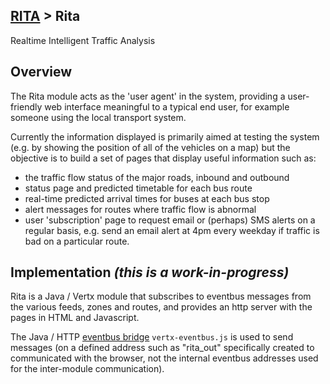## [RITA](https://github.com/ijl20/tfc_server) &gt; Rita
Realtime Intelligent Traffic Analysis

## Overview

The Rita module acts as the 'user agent' in the system, providing a user-friendly web interface meaningful
to a typical end user, for example someone using the local transport system.

Currently the information displayed is primarily aimed at testing the system (e.g. by showing the position of all of
the vehicles on a map) but the objective is to build a set of pages that display useful information such as:

- the traffic flow status of the major roads, inbound and outbound
- status page and predicted timetable for each bus route
- real-time predicted arrival times for buses at each bus stop
- alert messages for routes where traffic flow is abnormal
- user 'subscription' page to request email or (perhaps) SMS alerts on a regular basis, e.g. send an email alert at 4pm every weekday if traffic is bad on a particular route.

## Implementation *(this is a work-in-progress)*

Rita is a Java / Vertx module that subscribes to eventbus messages from the various feeds, zones and routes, and
provides an http server with the pages in HTML and Javascript.

The Java / HTTP [eventbus bridge](http://vertx.io/docs/vertx-web/java/#_sockjs_event_bus_bridge) `vertx-eventbus.js` is used
to send messages (on a defined address such as "rita_out" specifically created to communicated with the browser, not the 
internal eventbus addresses used for the inter-module communication).
